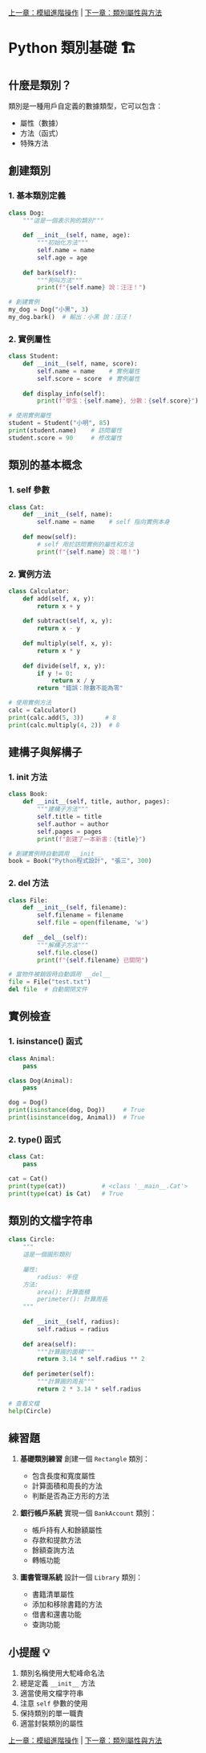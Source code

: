 [上一章：模組進階操作](026_模組進階操作.md) | [下一章：類別屬性與方法](028_類別屬性與方法.md)

# Python 類別基礎 🏗️

## 什麼是類別？

類別是一種用戶自定義的數據類型，它可以包含：
- 屬性（數據）
- 方法（函式）
- 特殊方法

## 創建類別

### 1. 基本類別定義

```python
class Dog:
    """這是一個表示狗的類別"""
    
    def __init__(self, name, age):
        """初始化方法"""
        self.name = name
        self.age = age
    
    def bark(self):
        """狗叫方法"""
        print(f"{self.name} 說：汪汪！")

# 創建實例
my_dog = Dog("小黑", 3)
my_dog.bark()  # 輸出：小黑 說：汪汪！
```

### 2. 實例屬性

```python
class Student:
    def __init__(self, name, score):
        self.name = name    # 實例屬性
        self.score = score  # 實例屬性
    
    def display_info(self):
        print(f"學生：{self.name}, 分數：{self.score}")

# 使用實例屬性
student = Student("小明", 85)
print(student.name)    # 訪問屬性
student.score = 90     # 修改屬性
```

## 類別的基本概念

### 1. self 參數

```python
class Cat:
    def __init__(self, name):
        self.name = name    # self 指向實例本身
    
    def meow(self):
        # self 用於訪問實例的屬性和方法
        print(f"{self.name} 說：喵！")
```

### 2. 實例方法

```python
class Calculator:
    def add(self, x, y):
        return x + y
    
    def subtract(self, x, y):
        return x - y
    
    def multiply(self, x, y):
        return x * y
    
    def divide(self, x, y):
        if y != 0:
            return x / y
        return "錯誤：除數不能為零"

# 使用實例方法
calc = Calculator()
print(calc.add(5, 3))      # 8
print(calc.multiply(4, 2))  # 8
```

## 建構子與解構子

### 1. __init__ 方法

```python
class Book:
    def __init__(self, title, author, pages):
        """建構子方法"""
        self.title = title
        self.author = author
        self.pages = pages
        print(f"創建了一本新書：{title}")

# 創建實例時自動調用 __init__
book = Book("Python程式設計", "張三", 300)
```

### 2. __del__ 方法

```python
class File:
    def __init__(self, filename):
        self.filename = filename
        self.file = open(filename, 'w')
        
    def __del__(self):
        """解構子方法"""
        self.file.close()
        print(f"{self.filename} 已關閉")

# 當物件被銷毀時自動調用 __del__
file = File("test.txt")
del file  # 自動關閉文件
```

## 實例檢查

### 1. isinstance() 函式

```python
class Animal:
    pass

class Dog(Animal):
    pass

dog = Dog()
print(isinstance(dog, Dog))     # True
print(isinstance(dog, Animal))  # True
```

### 2. type() 函式

```python
class Cat:
    pass

cat = Cat()
print(type(cat))          # <class '__main__.Cat'>
print(type(cat) is Cat)   # True
```

## 類別的文檔字符串

```python
class Circle:
    """
    這是一個圓形類別
    
    屬性:
        radius: 半徑
    方法:
        area(): 計算面積
        perimeter(): 計算周長
    """
    
    def __init__(self, radius):
        self.radius = radius
    
    def area(self):
        """計算圓的面積"""
        return 3.14 * self.radius ** 2
    
    def perimeter(self):
        """計算圓的周長"""
        return 2 * 3.14 * self.radius

# 查看文檔
help(Circle)
```

## 練習題

1. **基礎類別練習**
   創建一個 `Rectangle` 類別：
   - 包含長度和寬度屬性
   - 計算面積和周長的方法
   - 判斷是否為正方形的方法

2. **銀行帳戶系統**
   實現一個 `BankAccount` 類別：
   - 帳戶持有人和餘額屬性
   - 存款和提款方法
   - 餘額查詢方法
   - 轉帳功能

3. **圖書管理系統**
   設計一個 `Library` 類別：
   - 書籍清單屬性
   - 添加和移除書籍的方法
   - 借書和還書功能
   - 查詢功能

## 小提醒 💡

1. 類別名稱使用大駝峰命名法
2. 總是定義 `__init__` 方法
3. 適當使用文檔字符串
4. 注意 `self` 參數的使用
5. 保持類別的單一職責
6. 適當封裝類別的屬性

[上一章：模組進階操作](026_模組進階操作.md) | [下一章：類別屬性與方法](028_類別屬性與方法.md) 